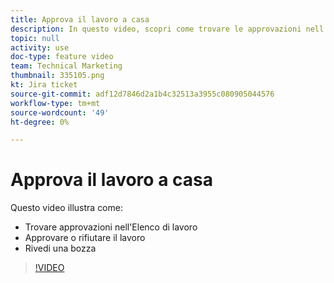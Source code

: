 ```yaml
---
title: Approva il lavoro a casa
description: In questo video, scopri come trovare le approvazioni nell’Elenco di lavoro, approvare o rifiutare il lavoro e rivedere una bozza.
topic: null
activity: use
doc-type: feature video
team: Technical Marketing
thumbnail: 335105.png
kt: Jira ticket
source-git-commit: adf12d7846d2a1b4c32513a3955c080905044576
workflow-type: tm+mt
source-wordcount: '49'
ht-degree: 0%

---
```


# Approva il lavoro a casa

Questo video illustra come:

* Trovare approvazioni nell&#39;Elenco di lavoro
* Approvare o rifiutare il lavoro
* Rivedi una bozza

>[!VIDEO](https://video.tv.adobe.com/v/335105/?quality=12)
